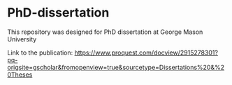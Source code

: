 # PhD-dissertation
This repository was designed for PhD dissertation at George Mason University

Link to the publication:
https://www.proquest.com/docview/2915278301?pq-origsite=gscholar&fromopenview=true&sourcetype=Dissertations%20&%20Theses

